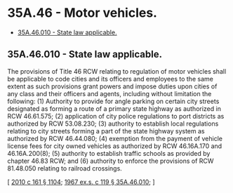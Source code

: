 # 35A.46 - Motor vehicles.
* [35A.46.010 - State law applicable.](#35a46010---state-law-applicable)
## 35A.46.010 - State law applicable.
The provisions of Title 46 RCW relating to regulation of motor vehicles shall be applicable to code cities and its officers and employees to the same extent as such provisions grant powers and impose duties upon cities of any class and their officers and agents, including without limitation the following: (1) Authority to provide for angle parking on certain city streets designated as forming a route of a primary state highway as authorized in RCW 46.61.575; (2) application of city police regulations to port districts as authorized by RCW 53.08.230; (3) authority to establish local regulations relating to city streets forming a part of the state highway system as authorized by RCW 46.44.080; (4) exemption from the payment of vehicle license fees for city owned vehicles as authorized by RCW 46.16A.170 and 46.16A.200(8); (5) authority to establish traffic schools as provided by chapter 46.83 RCW; and (6) authority to enforce the provisions of RCW 81.48.050 relating to railroad crossings.

\[ [2010 c 161 § 1104](https://lawfilesext.leg.wa.gov/biennium/2009-10/Pdf/Bills/Session%20Laws/Senate/6379.SL.pdf?cite=2010%20c%20161%20§%201104); [1967 ex.s. c 119 § 35A.46.010](https://leg.wa.gov/CodeReviser/documents/sessionlaw/1967ex1c119.pdf?cite=1967%20ex.s.%20c%20119%20§%2035A.46.010); \]


